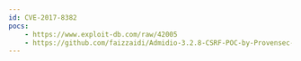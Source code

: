```yaml
---
id: CVE-2017-8382
pocs:
    - https://www.exploit-db.com/raw/42005
    - https://github.com/faizzaidi/Admidio-3.2.8-CSRF-POC-by-Provensec-llc
---
```


